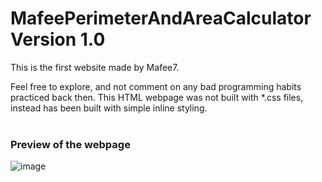 # MafeePerimeterAndAreaCalculator Version 1.0

This is the first website made by Mafee7.

Feel free to explore, and not comment on any bad programming habits practiced back then.
This HTML webpage was not built with *.css files, instead has been built with simple inline styling.
<br>
<br>
### Preview of the webpage

![image](https://github.com/Mafee6/MafeePerimeterAndAreaCalculator-v1.0/assets/64575804/ac40cb3b-a102-4ae8-ad69-12e188631f63)
